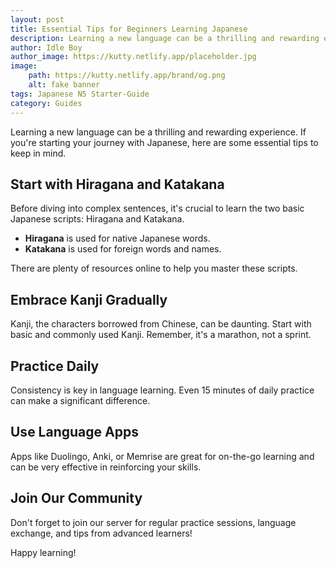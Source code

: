```yaml
---
layout: post
title: Essential Tips for Beginners Learning Japanese
description: Learning a new language can be a thrilling and rewarding experience. If you're starting your journey with Japanese, here are some essential tips to keep in mind.
author: Idle Boy
author_image: https://kutty.netlify.app/placeholder.jpg
image:
    path: https://kutty.netlify.app/brand/og.png
    alt: fake banner
tags: Japanese N5 Starter-Guide
category: Guides
---
```


Learning a new language can be a thrilling and rewarding experience. If you're starting your journey with Japanese, here are some essential tips to keep in mind.

## Start with Hiragana and Katakana

Before diving into complex sentences, it's crucial to learn the two basic Japanese scripts: Hiragana and Katakana.

- **Hiragana** is used for native Japanese words.
- **Katakana** is used for foreign words and names.

There are plenty of resources online to help you master these scripts.

## Embrace Kanji Gradually

Kanji, the characters borrowed from Chinese, can be daunting. Start with basic and commonly used Kanji. Remember, it's a marathon, not a sprint.

## Practice Daily

Consistency is key in language learning. Even 15 minutes of daily practice can make a significant difference.

## Use Language Apps

Apps like Duolingo, Anki, or Memrise are great for on-the-go learning and can be very effective in reinforcing your skills.

## Join Our Community

Don't forget to join our server for regular practice sessions, language exchange, and tips from advanced learners!

Happy learning!
